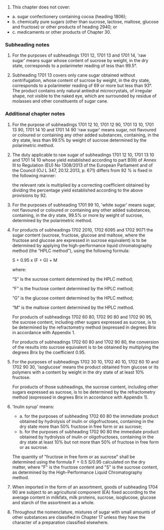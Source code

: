 1. This chapter does not cover:

- a. sugar confectionery containing cocoa (heading 1806);
- b. chemically pure sugars (other than sucrose, lactose, maltose, glucose and fructose) or other products of heading 2940; or
- c. medicaments or other products of Chapter 30.

### Subheading notes

1. For the purposes of subheadings 1701 12, 1701 13 and 1701 14, 'raw sugar' means sugar whose content of sucrose by weight, in the dry state, corresponds to a polarimeter reading of less than 99.5°.

2. Subheading 1701 13 covers only cane sugar obtained without centrifugation, whose content of sucrose by weight, in the dry state, corresponds to a polarimeter reading of 69 or more but less than 93°. The product contains only natural antiedral microcrystals, of irregular shape, not visible to the naked eye, which are surrounded by residue of molasses and other constituents of sugar cane.

### Additional chapter notes

1. For the purpose of subheadings 1701 12 10, 1701 12 90, 1701 13 10, 1701 13 90, 1701 14 10 and 1701 14 90 'raw sugar' means sugar, not flavoured or coloured or containing any other added substances, containing, in the dry state, less than 99.5% by weight of sucrose determined by the polarimetric method.


2. The duty applicable to raw sugar of subheadings 1701 12 10, 1701 13 10 and 1701 14 10 whose yield established according to part B(III) of Annex III to Regulation (EU) No 1308/2013 of the European Parliament and of the Council (OJ L 347, 20.12.2013, p. 671) differs from 92 % is fixed in the following manner:

    the relevant rate is multiplied by a correcting coefficient obtained by dividing the percentage yield established according to the above provisions by 92.

3. For the purposes of subheading 1701 99 10, 'white sugar' means sugar, not flavoured or coloured or containing any other added substances, containing, in the dry state, 99.5% or more by weight of sucrose, determined by the polarimetric method.

4. For products of subheadings 1702 2010, 1702 6095 and 1702 9071 the sugar content (sucrose, fructose, glucose and maltose, where the fructose and glucose are expressed in sucrose equivalent) is to be determined by applying the high-performance liquid chromatography method (the “HPLC method”), using the following formula: 

    S + 0.95 x (F + G) + M 
    
    where:
    
    “S” is the sucrose content determined by the HPLC method;
    
    “F” is the fructose content determined by the HPLC method;
    
    “G” is the glucose content determined by the HPLC method;
    
    “M” is the maltose content determined by the HPLC method.
    
    For products of subheadings 1702 60 80, 1702 90 80 and 1702 90 95, the sucrose content, including other sugars expressed as sucrose, is to be determined by the refractometry method (expressed in degrees Brix in accordance with Appendix 1. 
    
    For products of subheadings 1702 60 80 and 1702 90 80, the conversion of the results into sucrose equivalent is to be obtained by multiplying the degrees Brix by the coefficient 0.95.

5. For the purposes of subheadings 1702 30 10, 1702 40 10, 1702 60 10 and 1702 90 30, 'isoglucose' means the product obtained from glucose or its polymers with a content by weight in the dry state of at least 10% fructose.

    For products of those subheadings, the sucrose content, including other sugars expressed as sucrose, is to be determined by the refractometry method (expressed in degrees Brix in accordance with Appendix 1).

6. 'Inulin syrup' means:

    - a. for the purposes of subheading 1702 60 80 the immediate product obtained by hydrolysis of inulin or oligofructoses, containing in the dry state more than 50% fructose in free form or as sucrose;
    - b. for the purposes of subheading 1702 90 80 the immediate product obtained by hydrolysis of inulin or oligofructoses, containing in the dry state at least 10% but not more than 50% of fructose in free form or as sucrose.
    
    The quantity of "fructose in free form or as sucrose" shall be determined using the formula F + 0.5 S/0.95 calculated on the dry matter, where "F" is the fructose content and "S" is the sucrose content, as determined by the High-Performance Liquid Chromatography method.

7. When imported in the form of an assortment, goods of subheading 1704 90 are subject to an agricultural component (EA) fixed according to the average content in milkfats, milk proteins, sucrose, isoglucose, glucose and starch of the assortment as a whole.

8. Throughout the nomenclature, mixtures of sugar with small amounts of other substances are classified in Chapter 17 unless they have the character of a preparation classified elsewhere.
